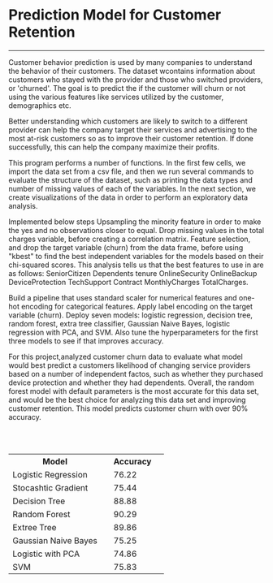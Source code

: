 # Prediction Model for Customer Retention
___
Customer behavior prediction is used by many companies to understand the behavior of their customers. The dataset wcontains information about customers who stayed with the provider and those who switched providers, or 'churned'. The goal is to predict the if the customer will churn or not using the various features like services utilized by the customer, demographics etc.

Better understanding which customers are likely to switch to a different provider can help the company target their services and advertising to the most at-risk customers so as to improve their customer retention. If done successfully, this can help the company maximize their profits.

This program performs a number of functions. In the first few cells, we import the data set from a csv file, and then we run several commands to evaluate the structure of the dataset, such as printing the data types and number of missing values of each of the variables. In the next section, we create visualizations of the data in order to perform an exploratory data analysis.

Implemented below steps
Upsampling the minority feature in order to make the yes and no observations closer to equal. Drop missing values in the total charges variable, before creating a correlation matrix. Feature selection, and drop the target variable (churn) from the data frame, before using "kbest" to find the best independent variables for the models based on their chi-squared scores. This analysis tells us that the best features to use in are as follows: SeniorCitizen Dependents tenure OnlineSecurity OnlineBackup DeviceProtection TechSupport Contract MonthlyCharges TotalCharges.

Build a pipeline that uses standard scaler for numerical features and one-hot encoding for categorical features. Apply label encoding on the target variable (churn). Deploy seven models: logistic regression, decision tree, random forest, extra tree classifier, Gaussian Naive Bayes, logistic regression with PCA, and SVM. Also tune the hyperparameters for the first three models to see if that improves accuracy.

For this project,analyzed customer churn data to evaluate what model would best predict a customers likelihood of changing service providers based on a number of independent factos, such as whether they purchased device protection and whether they had dependents. Overall, the random forest model with default parameters is the most accurate for this data set, and would be the best choice for analyzing this data set and improving customer retention. This model predicts customer churn with over 90% accuracy.

<br></br>
<table >
<tr><th >Model <th><th> Accuracy <tr><tr>
<tr><td> Logistic Regression <td><td> 76.22 <td><tr>
    <tr><td> Stocashtic Gradient <td><td> 75.44 <td><tr>
        <tr><td> Decision Tree  <td><td> 88.88 <td><tr>
            <tr><td> Random Forest <td><td> 90.29 <td><tr>
                <tr><td> Extree Tree  <td><td> 89.86 <td><tr>
                    <tr><td> Gaussian Naive Bayes  <td><td> 75.25 <td><tr>
                         <tr><td> Logistic with PCA  <td><td> 74.86 <td><tr>
                        <tr><td> SVM  <td><td> 75.83 <td><tr>
<table>


